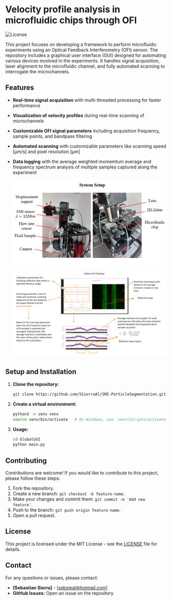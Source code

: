 # **Velocity profile analysis in microfluidic chips through OFI**

![License](https://img.shields.io/badge/license-MIT-green.svg)  

This project focuses on developing a framework to perform microfluidic experiments using an Optical Feedback Interferometry (OFI) sensor. The repository includes a graphical user interface (GUI) designed for automating various devices involved in the experiments. It handles signal acquisition, laser alignment to the microfluidic channel, and fully automated scanning to interrogate the microchannels.


## **Features**
- **Real-time signal acquisition** with multi-threaded processing for faster performance
- **Visualization of velocity profiles** during real-time scanning of microchannels
- **Customizable OFI signal parameters** including acquisition frequency, sample points, and bandpass filtering
- **Automated scanning** with customizable parameters like scanning speed [µm/s] and pixel resolution [µm]
- **Data logging** with the average weighted momemtum average and frequency spectrum analysis of multiple samples captured along the experiment



  ![General view](general_setup.png)


   ![General view](general.png)



## **Setup and Installation**
1. **Clone the repository:**
    ```bash
    git clone https://github.com/SSierraAl/SMI-ParticleSegmentation.git
    ```

2. **Create a virtual environment:**
    ```bash
    python3 -m venv venv
    source venv/bin/activate   # On Windows, use `venv\Scripts\activate`
    ```
3. **Usage:**
    ```bash
    cd GlobalGUI
    python main.py 
    ```
    


## **Contributing**

Contributions are welcome! If you would like to contribute to this project, please follow these steps:

1. Fork the repository.
2. Create a new branch: `git checkout -b feature-name`.
3. Make your changes and commit them: `git commit -m 'Add new feature'`.
4. Push to the branch: `git push origin feature-name`.
5. Open a pull request.

## **License**

This project is licensed under the MIT License - see the [LICENSE](LICENSE) file for details.

## **Contact**

For any questions or issues, please contact:

- **[Sebastian Sierra]** - [sebsieal@hotmail.com]
- **GitHub Issues:** Open an issue on the repository
